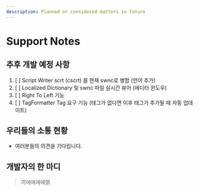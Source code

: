 ```yaml
---
description: Planned or considered matters in future
---
```


# Support Notes

## 추후 개발 예정 사항

1. [ ] Script Writer scrt \(cscrt\) 를 현재 swnc로 병합 \(언어 추가\)
2. [ ] Localized Dictionary 및 swnc 파일 실시간 뷰어 \(에디터 윈도우\)
3. [ ] Right To Left 기능
4. [ ] TagFormatter Tag 요구 기능 \(태그가 없다면 이후 태그가 추가될 때 자동 업데이트\)

## 우리들의 소통 현황

* 여러분들의 의견을 기다립니다.

## 개발자의 한 마디

> 끼에에에에엙



